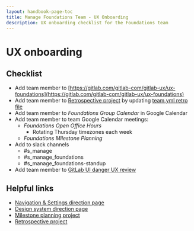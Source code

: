 ```yaml
---
layout: handbook-page-toc
title: Manage Foundations Team - UX Onboarding
description: UX onboarding checklist for the Foundations team
---
```


# UX onboarding

## Checklist

- Add team member to [https://gitlab.com/gitlab-com/gitlab-ux/ux-foundations](https://gitlab.com/gitlab-com/gitlab-ux/ux-foundations)
- Add team member to [Retrospective project](https://gitlab.com/gl-retrospectives/ecosystem-stage/foundations-group) by updating [team.yml retro file](https://gitlab.com/gitlab-org/async-retrospectives/-/blob/master/teams.yml)
- Add team member to *Foundations Group Calendar* in Google Calendar
- Add team member to team Google Calendar meetings:
    - *Foundations Open Office Hours*
        - Rotating Thursday timezones each week
    - *Foundations Milestone Planning*
- Add to slack channels
    - #s_manage
    - #s_manage_foundations
    - #s_manage_foundations-standup
- Add team member to [GitLab UI danger UX review](https://gitlab.com/gitlab-org/gitlab-ui/-/blob/main/danger/simple_ux_review/Dangerfile#L5)

## Helpful links

- [Navigation & Settings direction page](/direction/manage/foundations/navigation_settings/)
- [Design system direction page](/direction/manage/foundations/design_system/)
- [Milestone planning project](https://gitlab.com/gitlab-org/ecosystem-stage/team-tasks)
- [Retrospective project](https://gitlab.com/gl-retrospectives/ecosystem-stage/foundations-group)

